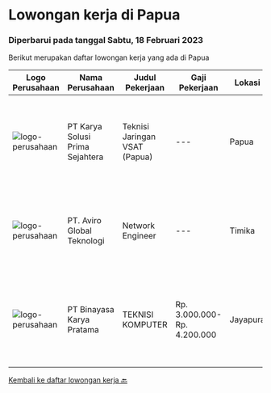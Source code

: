 
  # Lowongan kerja di Papua

  ### Diperbarui pada tanggal Sabtu, 18 Februari 2023

  Berikut merupakan daftar lowongan kerja yang ada di Papua

  |Logo Perusahaan | Nama Perusahaan | Judul Pekerjaan | Gaji Pekerjaan | Lokasi | Deskripsi | Tanggal diunggah | Pranala |
  | -------------- | --------------- | --------------- | --------- | --------- | -------------- | ------- | ----------- |
  |![logo-perusahaan](https://image-service-cdn.seek.com.au/bb0f2c313297f2db3d497466b95d7da85644edc0/ee4dce1061f3f616224767ad58cb2fc751b8d2dc)|PT Karya Solusi Prima Sejahtera|Teknisi Jaringan VSAT (Papua)|---|Papua|Kualifikasi Lulusan D3 Teknik Telekomunikasi/Teknik Informatika/Teknik Komputer/Sistem Informasi/Manajemen Informatika Memiliki kemampuan komunikasi...|Jumat, 17 Februari 2023|https://www.jobstreet.co.id/id/job/teknisi-jaringan-vsat-papua-4207512?token=0~58fe0eb2-6591-44bf-8b28-7db5fff97663&sectionRank=1&jobId=jobstreet-id-job-4207512|
|![logo-perusahaan](https://image-service-cdn.seek.com.au/0dfe6edb13bafff6dfcb4e9cd745a94cfdf9c8eb/ee4dce1061f3f616224767ad58cb2fc751b8d2dc)|PT. Aviro Global Teknologi|Network Engineer|---|Timika|Responsibilities : Perform to install, Configure &amp; Support Maintenance/Project Installation, Integration and Migration for project implementation...|Jumat, 10 Februari 2023|https://www.jobstreet.co.id/id/job/network-engineer-4219229?token=0~58fe0eb2-6591-44bf-8b28-7db5fff97663&sectionRank=2&jobId=jobstreet-id-job-4219229|
|![logo-perusahaan](https://image-service-cdn.seek.com.au/7683c13df98531e06c6746a4aaa4a41636e7bb3a/ee4dce1061f3f616224767ad58cb2fc751b8d2dc)|PT Binayasa Karya Pratama|TEKNISI KOMPUTER|Rp. 3.000.000-Rp. 4.200.000|Jayapura|Tanggung Jawab Pekerjaan: Melakukan pemantauan terhadap perangkat serta maintenance yang bersifat preventif seperti update patch Operating System dan...|Rabu, 25 Januari 2023|https://www.jobstreet.co.id/id/job/teknisi-komputer-4196638?token=0~58fe0eb2-6591-44bf-8b28-7db5fff97663&sectionRank=3&jobId=jobstreet-id-job-4196638|


  [Kembali ke daftar lowongan kerja 🔙](../README.md#daftar-lowongan-kerja)
  